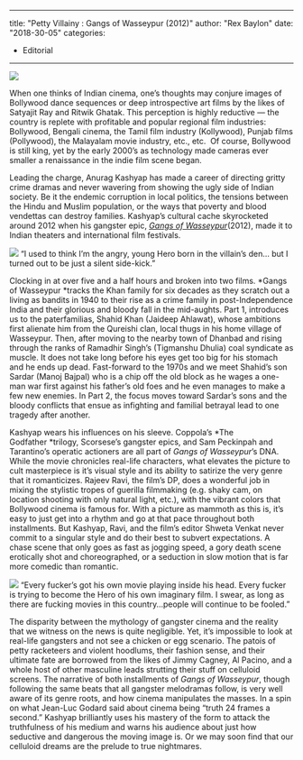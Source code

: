 
---
title: "Petty Villainy : Gangs of Wasseypur (2012)"
author: "Rex Baylon"
date: "2018-30-05"
categories:
- Editorial
---

![](https://i0.wp.com/vrvblog.co/wp-content/uploads/2018/05/image-1-1024x553.png?resize=1024%2C553&#038;ssl=1)

When one thinks of Indian cinema, one’s thoughts may conjure images of Bollywood dance sequences or deep introspective art films by the likes of Satyajit Ray and Ritwik Ghatak. This perception is highly reductive &#8212; the country is replete with profitable and popular regional film industries: Bollywood, Bengali cinema, the Tamil film industry (Kollywood), Punjab films (Pollywood), the Malayalam movie industry, etc., etc.  Of course, Bollywood is still king, yet by the early 2000’s as technology made cameras ever smaller a renaissance in the indie film scene began.

Leading the charge, Anurag Kashyap has made a career of directing gritty crime dramas and never wavering from showing the ugly side of Indian society. Be it the endemic corruption in local politics, the tensions between the Hindu and Muslim population, or the ways that poverty and blood vendettas can destroy families. Kashyap’s cultural cache skyrocketed around 2012 when his gangster epic, *[Gangs of Wasseypur](https://vrv.co/watch/GY1XK9QVY/Gangs-of-Wasseypur-Part-I?utm_source=editorial_vrv&amp;utm_medium=blog_vrv&amp;utm_campaign=petty-villainy-gangs-of-wasseypur)*(2012), made it to Indian theaters and international film festivals.

![](https://i1.wp.com/vrvblog.co/wp-content/uploads/2018/05/image-2.png?resize=704%2C396&#038;ssl=1)
&#8220;I used to think I&#8217;m the angry, young Hero born in the villain&#8217;s den&#8230; but I turned out to be just a silent side-kick.&#8221;

Clocking in at over five and a half hours and broken into two films. *Gangs of Wasseypur *tracks the Khan family for six decades as they scratch out a living as bandits in 1940 to their rise as a crime family in post-Independence India and their glorious and bloody fall in the mid-aughts. Part 1, introduces us to the paterfamilias, Shahid Khan (Jaideep Ahlawat), whose ambitions first alienate him from the Qureishi clan, local thugs in his home village of Wasseypur. Then, after moving to the nearby town of Dhanbad and rising through the ranks of Ramadhir Singh’s (Tigmanshu Dhulia) coal syndicate as muscle. It does not take long before his eyes get too big for his stomach and he ends up dead. Fast-forward to the 1970s and we meet Shahid’s son Sardar (Manoj Bajpal) who is a chip off the old block as he wages a one-man war first against his father’s old foes and he even manages to make a few new enemies. In Part 2, the focus moves toward Sardar’s sons and the bloody conflicts that ensue as infighting and familial betrayal lead to one tragedy after another.

Kashyap wears his influences on his sleeve. Coppola’s *The Godfather *trilogy, Scorsese’s gangster epics, and Sam Peckinpah and Tarantino’s operatic actioners are all part of *Gangs of Wasseypur*’s DNA. While the movie chronicles real-life characters, what elevates the picture to cult masterpiece is it’s visual style and its ability to satirize the very genre that it romanticizes. Rajeev Ravi, the film’s DP, does a wonderful job in mixing the stylistic tropes of guerilla filmmaking (e.g. shaky cam, on location shooting with only natural light, etc.), with the vibrant colors that Bollywood cinema is famous for. With a picture as mammoth as this is, it’s easy to just get into a rhythm and go at that pace throughout both installments. But Kashyap, Ravi, and the film’s editor Shweta Venkat never commit to a singular style and do their best to subvert expectations. A chase scene that only goes as fast as jogging speed, a gory death scene erotically shot and choreographed, or a seduction in slow motion that is far more comedic than romantic.

![](https://i0.wp.com/vrvblog.co/wp-content/uploads/2018/05/image-3.png?resize=900%2C600&#038;ssl=1)
&#8220;Every fucker&#8217;s got his own movie playing inside his head. Every fucker is trying to become the Hero of his own imaginary film. I swear, as long as there are fucking movies in this country&#8230;people will continue to be fooled.&#8221;

The disparity between the mythology of gangster cinema and the reality that we witness on the news is quite negligible. Yet, it’s impossible to look at real-life gangsters and not see a chicken or egg scenario. The patois of petty racketeers and violent hoodlums, their fashion sense, and their ultimate fate are borrowed from the likes of Jimmy Cagney, Al Pacino, and a whole host of other masculine leads strutting their stuff on celluloid screens. The narrative of both installments of *Gangs of Wasseypur*, though following the same beats that all gangster melodramas follow, is very well aware of its genre roots, and how cinema manipulates the masses. In a spin on what Jean-Luc Godard said about cinema being “truth 24 frames a second.” Kashyap brilliantly uses his mastery of the form to attack the truthfulness of his medium and warns his audience about just how seductive and dangerous the moving image is. Or we may soon find that our celluloid dreams are the prelude to true nightmares.
